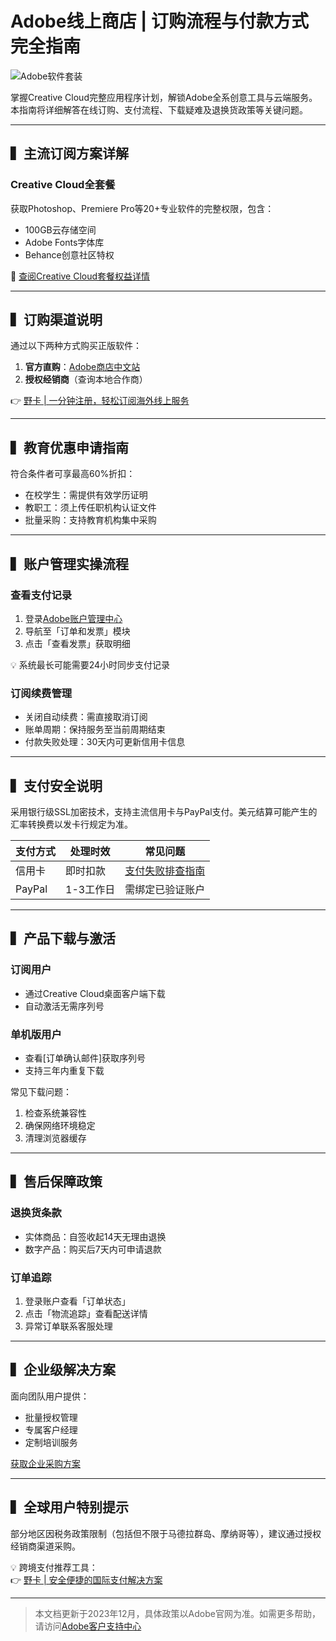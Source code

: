 # Adobe线上商店 | 订购流程与付款方式完全指南

![Adobe软件套装](https://helpx-prod.scene7.com/is/image/HelpxProdLoc/product-catalog-29?%24png%24&jpegSize=200&wid=1173)

掌握Creative Cloud完整应用程序计划，解锁Adobe全系创意工具与云端服务。本指南将详细解答在线订购、支付流程、下载疑难及退换货政策等关键问题。

---

## ▍主流订阅方案详解

### Creative Cloud全套餐
获取Photoshop、Premiere Pro等20+专业软件的完整权限，包含：
- 100GB云存储空间
- Adobe Fonts字体库
- Behance创意社区特权

📌 [查阅Creative Cloud套餐权益详情](https://helpx.adobe.com/tw/creative-cloud/help/faq-creative-cloud-all-apps-plan.html#all-apps)

---

## ▍订购渠道说明
通过以下两种方式购买正版软件：
1. **官方直购**：[Adobe商店中文站](https://www.adobe.com/tw/creativecloud/plans.html)
2. **授权经销商**（查询本地合作商）

👉 [野卡 | 一分钟注册，轻松订阅海外线上服务](https://bbtdd.com/yeka)

---

## ▍教育优惠申请指南
符合条件者可享最高60%折扣：
- 在校学生：需提供有效学历证明
- 教职工：须上传任职机构认证文件
- 批量采购：支持教育机构集中采购

---

## ▍账户管理实操流程

### 查看支付记录
1. 登录[Adobe账户管理中心](https://account.adobe.com/zh-Hant/orders)
2. 导航至「订单和发票」模块
3. 点击「查看发票」获取明细

💡 系统最长可能需要24小时同步支付记录

### 订阅续费管理
- 关闭自动续费：需直接取消订阅
- 账单周期：保持服务至当前周期结束
- 付款失败处理：30天内可更新信用卡信息

---

## ▍支付安全说明
采用银行级SSL加密技术，支持主流信用卡与PayPal支付。美元结算可能产生的汇率转换费以发卡行规定为准。

| 支付方式 | 处理时效 | 常见问题 |
|---------|---------|---------|
| 信用卡   | 即时扣款 | [支付失败排查指南](https://helpx.adobe.com/tw/manage-account/using/update-billing-information.html) |
| PayPal  | 1-3工作日 | 需绑定已验证账户 |

---

## ▍产品下载与激活

### 订阅用户
- 通过Creative Cloud桌面客户端下载
- 自动激活无需序列号

### 单机版用户
- 查看[订单确认邮件]获取序列号
- 支持三年内重复下载

常见下载问题：
1. 检查系统兼容性
2. 确保网络环境稳定
3. 清理浏览器缓存

---

## ▍售后保障政策

### 退换货条款
- 实体商品：自签收起14天无理由退换
- 数字产品：购买后7天内可申请退款

### 订单追踪
1. 登录账户查看「订单状态」
2. 点击「物流追踪」查看配送详情
3. 异常订单联系客服处理

---

## ▍企业级解决方案
面向团队用户提供：
- 批量授权管理
- 专属客户经理
- 定制培训服务

[获取企业采购方案](https://www.adobe.com/tw/about-adobe/contact.html)

---

## ▍全球用户特别提示
部分地区因税务政策限制（包括但不限于马德拉群岛、摩纳哥等），建议通过授权经销商渠道采购。

💡 跨境支付推荐工具：  
👉 [野卡 | 安全便捷的国际支付解决方案](https://bbtdd.com/yeka)

---

> 本文档更新于2023年12月，具体政策以Adobe官网为准。如需更多帮助，请访问[Adobe客户支持中心](https://helpx.adobe.com/tw/contact.html)